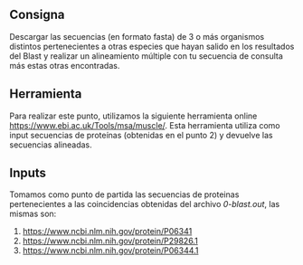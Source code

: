 ## Consigna
Descargar las secuencias (en formato fasta) de 3 o más organismos distintos pertenecientes a otras especies que hayan salido en los resultados del Blast y realizar un alineamiento múltiple con tu secuencia de consulta más estas otras encontradas.

## Herramienta
Para realizar este punto, utilizamos la siguiente herramienta online https://www.ebi.ac.uk/Tools/msa/muscle/.
Esta herramienta utiliza como input secuencias de proteínas (obtenidas en el punto 2) y devuelve las secuencias alineadas.

## Inputs
Tomamos como punto de partida las secuencias de proteinas pertenecientes a las coincidencias obtenidas del archivo *0-blast.out*, las mismas son:
1. https://www.ncbi.nlm.nih.gov/protein/P06341
2. https://www.ncbi.nlm.nih.gov/protein/P29826.1
3. https://www.ncbi.nlm.nih.gov/protein/P06344.1
